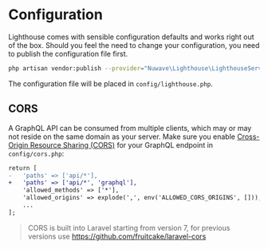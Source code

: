 # Configuration

Lighthouse comes with sensible configuration defaults and works right out of the box.
Should you feel the need to change your configuration, you need to publish the configuration file first.

```bash
php artisan vendor:publish --provider="Nuwave\Lighthouse\LighthouseServiceProvider" --tag=config
```

The configuration file will be placed in `config/lighthouse.php`.

## CORS

A GraphQL API can be consumed from multiple clients, which may or may not reside
on the same domain as your server. Make sure you enable [Cross-Origin Resource Sharing (CORS)](https://laravel.com/docs/7.x/routing#cors)
for your GraphQL endpoint in `config/cors.php`:

```diff
return [
-   'paths' => ['api/*'],
+   'paths' => ['api/*', 'graphql'],
    'allowed_methods' => ['*'],
    'allowed_origins' => explode(',', env('ALLOWED_CORS_ORIGINS', [])),
    ...
];
```

> CORS is built into Laravel starting from version 7, for previous versions use https://github.com/fruitcake/laravel-cors
